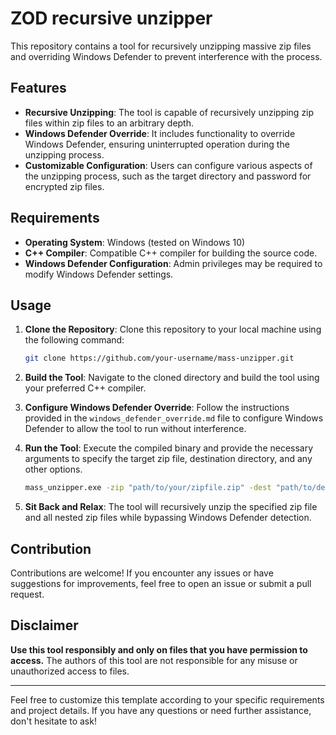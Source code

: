 # ZOD recursive unzipper

This repository contains a tool for recursively unzipping massive zip files and overriding Windows Defender to prevent interference with the process.

## Features

- **Recursive Unzipping**: The tool is capable of recursively unzipping zip files within zip files to an arbitrary depth.
- **Windows Defender Override**: It includes functionality to override Windows Defender, ensuring uninterrupted operation during the unzipping process.
- **Customizable Configuration**: Users can configure various aspects of the unzipping process, such as the target directory and password for encrypted zip files.

## Requirements

- **Operating System**: Windows (tested on Windows 10)
- **C++ Compiler**: Compatible C++ compiler for building the source code.
- **Windows Defender Configuration**: Admin privileges may be required to modify Windows Defender settings.

## Usage

1. **Clone the Repository**: Clone this repository to your local machine using the following command:

   ```bash
   git clone https://github.com/your-username/mass-unzipper.git
   ```

2. **Build the Tool**: Navigate to the cloned directory and build the tool using your preferred C++ compiler.

3. **Configure Windows Defender Override**: Follow the instructions provided in the `windows_defender_override.md` file to configure Windows Defender to allow the tool to run without interference.

4. **Run the Tool**: Execute the compiled binary and provide the necessary arguments to specify the target zip file, destination directory, and any other options.

   ```bash
   mass_unzipper.exe -zip "path/to/your/zipfile.zip" -dest "path/to/destination/directory" -password "your_zip_password"
   ```

5. **Sit Back and Relax**: The tool will recursively unzip the specified zip file and all nested zip files while bypassing Windows Defender detection.

## Contribution

Contributions are welcome! If you encounter any issues or have suggestions for improvements, feel free to open an issue or submit a pull request.

## Disclaimer

**Use this tool responsibly and only on files that you have permission to access.** The authors of this tool are not responsible for any misuse or unauthorized access to files.

---

Feel free to customize this template according to your specific requirements and project details. If you have any questions or need further assistance, don't hesitate to ask!